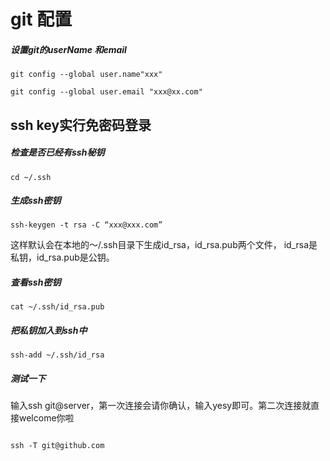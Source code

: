 # git 配置

##### 设置git的userName 和email

```
git config --global user.name"xxx"

git config --global user.email "xxx@xx.com" 

```

## ssh key实行免密码登录

##### 检查是否已经有ssh秘钥

```
cd ~/.ssh

```

##### 生成ssh密钥

```
ssh-keygen -t rsa -C “xxx@xxx.com”

```
这样默认会在本地的～/.ssh目录下生成id_rsa，id_rsa.pub两个文件，
id_rsa是私钥，id_rsa.pub是公钥。

##### 查看ssh密钥

```
cat ~/.ssh/id_rsa.pub

```

##### 把私钥加入到ssh中

```
ssh-add ~/.ssh/id_rsa

```

##### 测试一下
输入ssh git@server，第一次连接会请你确认，输入yesy即可。第二次连接就直接welcome你啦

```

ssh -T git@github.com

```


